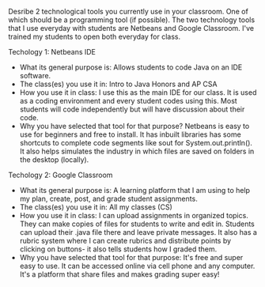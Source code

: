 Desribe 2 technological tools you currently use in your classroom. One of which should be a programming tool (if possible). 
The two technology tools that I use everyday with students are Netbeans and Google Classroom. I've trained my students to open both everyday for class.


Techology 1: Netbeans IDE

- What its general purpose is: Allows students to code Java on an IDE software.
- The class(es) you use it in: Intro to Java Honors and AP CSA
- How you use it in class: I use this as the main IDE for our class. It is used as a coding environment and every student codes using this. Most students will code independently but will have discussion about their code.
- Why you have selected that tool for that purpose? Netbeans is easy to use for beginners and free to install. It has inbuilt libraries has some shortcuts to complete code segments like sout for System.out.println(). It also helps simulates the industry in which files are saved on folders in the desktop (locally).



Techology 2: Google Classroom

- What its general purpose is: A learning platform that I am using to help my plan, create, post, and grade student assignments.
- The class(es) you use it in: All my classes (CS)
- How you use it in class: I can upload assignments in organized topics. They can make copies of files for students to write and edit in. Students can upload their .java file there and leave private messages. It also has a rubric system where I can create rubrics and distribute points by clicking on buttons- it also tells students how I graded them.
- Why you have selected that tool for that purpose: It's free and super easy to use. It can be accessed online via cell phone and any computer. It's a platform that share files and makes grading super easy!